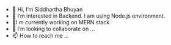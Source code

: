 - 👋 Hi, I’m Siddhartha Bhuyan
- 👀 I’m interested in Backend. I am using Node.js environment.
- 🌱I m currently working on MERN stack
- 💞️ I’m looking to collaborate on ...
- 📫 How to reach me ...

<!---
sidd-iscoding/sidd-iscoding is a ✨ special ✨ repository because its `README.md` (this file) appears on your GitHub profile.
You can click the Preview link to take a look at your changes.
--->
